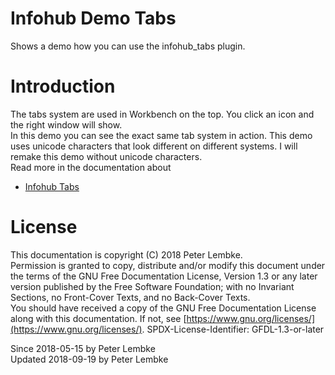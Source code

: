 # Infohub Demo Tabs
Shows a demo how you can use the infohub_tabs plugin.  

# Introduction
The tabs system are used in Workbench on the top. You click an icon and the right window will show.  
In this demo you can see the exact same tab system in action.
This demo uses unicode characters that look different on different systems. I will remake this demo without unicode characters.  
Read more in the documentation about  

- [Infohub Tabs](plugin,infohub_tabs)

# License
This documentation is copyright (C) 2018 Peter Lembke.  
Permission is granted to copy, distribute and/or modify this document under the terms of the GNU Free Documentation License, Version 1.3 or any later version published by the Free Software Foundation; with no Invariant Sections, no Front-Cover Texts, and no Back-Cover Texts.  
You should have received a copy of the GNU Free Documentation License along with this documentation. If not, see [https://www.gnu.org/licenses/](https://www.gnu.org/licenses/).  SPDX-License-Identifier: GFDL-1.3-or-later  

Since 2018-05-15 by Peter Lembke  
Updated 2018-09-19 by Peter Lembke  
